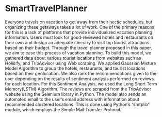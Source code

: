 # SmartTravelPlanner
Everyone travels on vacation to get away from their hectic schedules, but organizing these getaways takes a
lot of work. One of the primary reasons for this is a lack of platforms that provide individualized vacation planning
information. Users must look for good-reviewed hotels and restaurants on their own and design an adequate itinerary
to visit top tourist attractions based on their budget. Through the travel planner proposed in this paper, we aim to
ease this process of vacation planning. To build this model, we gathered data about various tourist locations from
websites such as Holidify, and TripAdvisor using Web scraping. We applied Gaussian Mixture Model Algorithm to
group the hotels, restaurants, and tourist locations based on their geolocation. We also rank the recommendations
given to the user depending on the results of sentiment analysis performed on reviews for each location. For this
Sentiment Analysis, we used the Long Short Term Memory(LSTM) Algorithm. The reviews are scraped from the
TripAdvisor website using the Selenium library in Python. The model also sends an automated email to the user’s
email address with information about recommended clustered locations. This is done using Python’s “smtplib”
module, which employs the Simple Mail Transfer Protocol.
